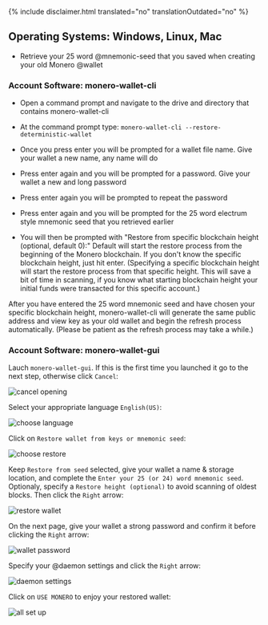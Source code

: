 {% include disclaimer.html translated="no" translationOutdated="no" %}

## Operating Systems:  Windows, Linux, Mac

- Retrieve your 25 word @mnemonic-seed that you saved when creating your old Monero @wallet

### Account Software:  monero-wallet-cli

- Open a command prompt and navigate to the drive and directory that contains monero-wallet-cli

- At the command prompt type:  `monero-wallet-cli --restore-deterministic-wallet`

- Once you press enter you will be prompted for a wallet file name.  Give your wallet a new name, any name will do

- Press enter again and you will be prompted for a password.  Give your wallet a new and long password

- Press enter again you will be prompted to repeat the password

- Press enter again and you will be prompted for the 25 word electrum style mnemonic seed that you retrieved earlier

-  You will then be prompted with "Restore from specific blockchain height (optional, default 0):" Default will start the restore process from the beginning of the Monero blockchain. If you don't know the specific blockchain height, just hit enter. (Specifying a specific blockchain height will start the restore process from that specific height. This will save a bit of time in scanning, if you know what starting blockchain height your initial funds were transacted for this specific account.)

After you have entered the 25 word mnemonic seed and have chosen your specific blockchain height, monero-wallet-cli will generate the same public address and view key as your old wallet and begin the refresh process automatically. (Please be patient as the refresh process may take a while.)

### Account Software:  monero-wallet-gui

Lauch `monero-wallet-gui`. If this is the first time you launched it go to the next step, otherwise click `Cancel`:

![cancel opening](/img/resources/user-guides/en/restore_account/cancel-opening.png)

Select your appropriate language `English(US)`:

![choose language](/img/resources/user-guides/en/restore_account/choose-language.png)

Click on `Restore wallet from keys or mnemonic seed`:

![choose restore](/img/resources/user-guides/en/restore_account/choose-restore.png)

Keep `Restore from seed` selected, give your wallet a name & storage location, and complete the `Enter your 25 (or 24) word mnemonic seed`. Optionaly, specify a `Restore height (optional)` to avoid scanning of oldest blocks. Then click the `Right` arrow:

![restore wallet](/img/resources/user-guides/en/restore_account/restore-wallet.png)

On the next page, give your wallet a strong password and confirm it before clicking the `Right` arrow:

![wallet password](/img/resources/user-guides/en/restore_account/wallet-password.png)

Specify your @daemon settings and click the `Right` arrow:

![daemon settings](/img/resources/user-guides/en/restore_account/daemon-settings.png)

Click on `USE MONERO` to enjoy your restored wallet:

![all set up](/img/resources/user-guides/en/restore_account/all-set-up.png)
